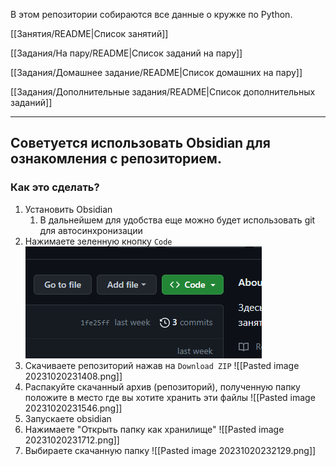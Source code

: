В этом репозитории собираются все данные о кружке по Python.


[[Занятия/README|Список занятий]]

[[Задания/На пару/README|Список заданий на пару]]

[[Задания/Домашнее задание/README|Список домашних на пару]]

[[Задания/Дополнительные задания/README|Список дополнительных заданий]]



----------


## Советуется использовать Obsidian для ознакомления с репозиторием.

### Как это сделать?

1. Установить Obsidian
	1. В дальнейшем для удобства еще можно будет использовать git для автосинхронизации
2. Нажимаете зеленную кнопку `Code`
![[Pasted image 20231020231258.png]](https://github.com/Mikan-DS/PythonClubMD/blob/master/src/Pasted%20image%2020231020231258.png)
3. Скачиваете репозиторий нажав на `Download ZIP`
![[Pasted image 20231020231408.png]]
4. Распакуйте скачанный архив (репозиторий), полученную папку положите в место где вы хотите хранить эти файлы
![[Pasted image 20231020231546.png]]
5. Запускаете obsidian
6. Нажимаете "Открыть папку как хранилище"
![[Pasted image 20231020231712.png]]
7. Выбираете скачанную папку
![[Pasted image 20231020232129.png]]








